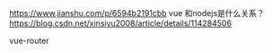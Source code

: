 https://www.jianshu.com/p/6594b2191cbb
vue 和nodejs是什么关系？ https://blog.csdn.net/xinsiyu2008/article/details/114284506

vue-router 